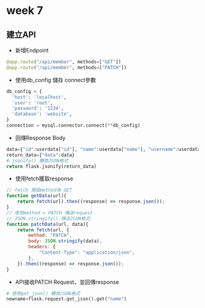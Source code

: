 # week 7
## 建立API
*  新增Endpoint
```python
@app.route("/api/member", methods=["GET"])
@app.route("/api/member", methods=["PATCH"])
```
*  使用db_config 儲存 connect參數
```python
db_config = {
  'host': 'localhost',
  'user': 'root',
  'password': '1234',
  'database': 'website',
}
connection = mysql.connector.connect(**db_config)
```
*  回傳Response Body
```python
data={"id":userdata["id"], "name":userdata["name"], "username":userdata["username"]}
return_data={"data":data}
# jsonify() 轉換JSON格式
return flask.jsonify(return_data)
```
*  使用fetch獲取response
```JavaScript
// fetch 預設method為 GET
function getData(url){
    return fetch(url).then((response) => response.json());
}
// 使用method = PATCH 傳送request
// JSON.stringify() 傳送JSON格式
function patchData(url, data){
    return fetch(url, {
        method: "PATCH",
        body: JSON.stringify(data),
        headers: {
            "Content-Type": "application/json",
        },
    }).then((response) => response.json());
}
```
*  API接收PATCH Request，並回傳response
```python
# 使用get_json() 轉換JSON格式
newname=flask.request.get_json().get("name")
```

